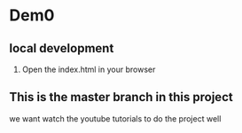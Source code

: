 
# Dem0

## local development

1. Open the index.html in your browser

## This is the master branch in this project 

we want watch the youtube tutorials to do the project well
